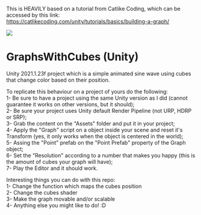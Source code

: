 This is HEAVILY based on a tutorial from Catlike Coding, which can be accessed by this link:<br/>
https://catlikecoding.com/unity/tutorials/basics/building-a-graph/<br/>


![](https://media.giphy.com/media/EGkq7z3OleXqXNQ1gH/giphy.gif)

# GraphsWithCubes (Unity)
Unity 2021.1.23f project which is a simple animated sine wave using cubes that change color based on their position.<br/>

To replicate this behaviour on a project of yours do the following:<br/>
1- Be sure to have a project using the same Unity version as I did (cannot guarantee it works on other versions, but it should);<br/>
2- Be sure your project uses Unity default Render Pipeline (not URP, HDRP or SRP);<br/>
3- Grab the content on the "Assets" folder and put it in your project;<br/>
4- Apply the "Graph" script on a object inside your scene and reset it's Transform (yes, it only works when the object is centered in the world);<br/>
5- Assing the "Point" prefab on the "Point Prefab" property of the Graph object;<br/>
6- Set the "Resolution" according to a number that makes you happy (this is the amount of cubes your graph will have);<br/>
7- Play the Editor and it should work.

Interesting things you can do with this repo:<br/>
1- Change the function which maps the cubes position<br/>
2- Change the cubes shader<br/>
3- Make the graph movable and/or scalable<br/>
4- Anything else you might like to do! :D
